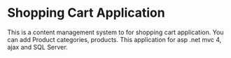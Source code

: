 # Shopping Cart Application
This is a content management system to for shopping cart application. You can add Product categories, products. 
This application for asp .net mvc 4, ajax and SQL Server.
